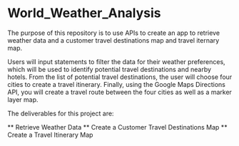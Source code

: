 # World_Weather_Analysis

The purpose of this repository is to use APIs to create an app to retrieve weather data and a customer travel destinations map
and travel iternary map.

Users will input statements to filter the data for their weather preferences, which will be used to identify potential travel destinations and nearby hotels. From the list of potential travel destinations, the user will choose four cities to create a travel itinerary. Finally, using the Google Maps Directions API, you will create a travel route between the four cities as well as a marker layer map.

The deliverables for this project are:

** Retrieve Weather Data
** Create a Customer Travel Destinations Map
** Create a Travel Itinerary Map
